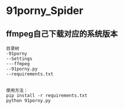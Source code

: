 # 91porny_Spider
ffmpeg自己下载对应的系统版本
---
```
目录树
-91porny
--Settings
---ffmpeg
--91porny.py
--requirements.txt


使用方法：
pip install -r requirements.txt
python 91porny.py
```
